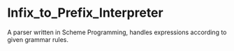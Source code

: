 # Infix_to_Prefix_Interpreter
A parser written in Scheme Programming, handles expressions according to given grammar rules.
